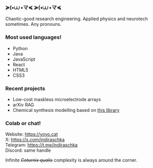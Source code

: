 ### ≽(•⩊ •マ≼ ≽(•⩊ •マ≼ 
Chaotic-good research engineering. Applied physics and neurotech sometimes. Any pronouns.   

### Most used languages!
- Python
- Java
- JavaScript
- React
- HTML5
- CSS3

### Recent projects
- Low-cost maskless microelectrode arrays   
- arXiv RAG   
- Chemical synthesis modelling based on [this library](https://github.com/oliverjgoldstein/Mol-Rep-Haskell-Bayes)   

### Colab or chat!
Website: https://yoyo.cat   
X: https://x.com/indiraschka   
Telegram: https://t.me/indiraschka   
Discord: same handle

Infinite ~~*Coturnix qualis*~~ complexity is always around the corner. 
